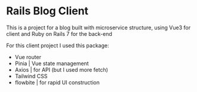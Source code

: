# Rails Blog Client
This is a project for a blog built with microservice structure, using Vue3 for client and Ruby on Rails 7 for the back-end

For this client project I used this package:
- Vue router 
- Pinia | Vue state management
- Axios | for API (but I used more fetch)
- Tailwind CSS
- flowbite | for rapid UI construction

